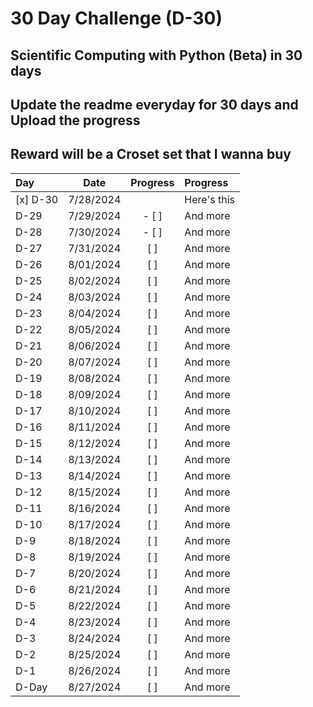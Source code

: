 # 30 Day Challenge (D-30)

## Scientific Computing with Python (Beta) in 30 days
## Update the readme everyday for 30 days and Upload the progress
## Reward will be a Croset set that I wanna buy

| Day      | Date     | Progress     | Progress
| :---        |    :----:   |    :----:   | :---        |
| [x] D-30      | 7/28/2024       |   | Here's this   |
| D-29   | 7/29/2024        | - [ ]      | And more      |
| D-28   | 7/30/2024        | - [ ]      | And more      |
| D-27   | 7/31/2024        | [ ]      | And more      |
| D-26   | 8/01/2024        | [ ]      | And more      | 
| D-25   | 8/02/2024        | [ ]      | And more      | 
| D-24   | 8/03/2024        | [ ]      | And more      | 
| D-23   | 8/04/2024        | [ ]      | And more      | 
| D-22   | 8/05/2024        | [ ]      | And more      | 
| D-21   | 8/06/2024        | [ ]      | And more      | 
| D-20   | 8/07/2024        | [ ]      | And more      | 
| D-19   | 8/08/2024        | [ ]      | And more      | 
| D-18   | 8/09/2024        | [ ]      | And more      | 
| D-17   | 8/10/2024        | [ ]      | And more      | 
| D-16   | 8/11/2024        | [ ]      | And more      | 
| D-15   | 8/12/2024        | [ ]      | And more      | 
| D-14   | 8/13/2024        | [ ]      | And more      | 
| D-13   | 8/14/2024        | [ ]      | And more      | 
| D-12   | 8/15/2024        | [ ]      | And more      | 
| D-11   | 8/16/2024        | [ ]      | And more      | 
| D-10   | 8/17/2024        | [ ]      | And more      | 
| D-9    | 8/18/2024        | [ ]      | And more      | 
| D-8    | 8/19/2024        | [ ]      | And more      | 
| D-7    | 8/20/2024        | [ ]      | And more      | 
| D-6    | 8/21/2024        | [ ]      | And more      | 
| D-5    | 8/22/2024        | [ ]      | And more      | 
| D-4    | 8/23/2024        | [ ]      | And more      | 
| D-3    | 8/24/2024        | [ ]      | And more      | 
| D-2    | 8/25/2024        | [ ]      | And more      | 
| D-1    | 8/26/2024        | [ ]      | And more      | 
| D-Day    | 8/27/2024        | [ ]      | And more      | 
